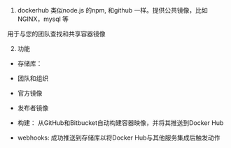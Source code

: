 1. dockerhub 类似node.js 的npm, 和github 一样。提供公共镜像，比如NGINX，mysql 等

用于与您的团队查找和共享容器镜像

2. 功能

+ 存储库：

+ 团队和组织

+ 官方镜像

+ 发布者镜像

+ 构建：  从GitHub和Bitbucket自动构建容器映像，并将其推送到Docker Hub

+ webhooks: 成功推送到存储库以将Docker Hub与其他服务集成后触发动作